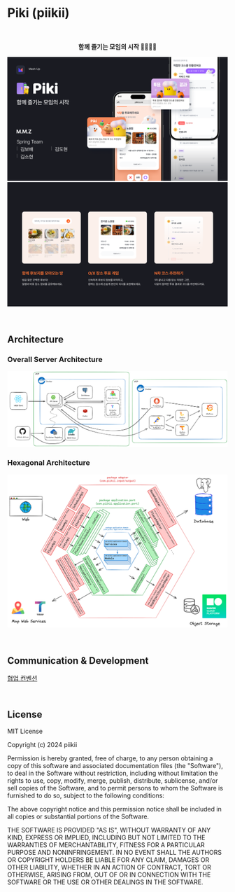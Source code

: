 # Piki (piikii)

<br/>

<p align="center"> <strong>함께 즐기는 모임의 시작 💃🏻🕺🏻</strong></p>

![1](./docs/introduce/1.png)
![2](./docs/introduce/2.png)

<br/>

## Architecture

### Overall Server Architecture

![overall](./docs/architecture/overall.png)

### Hexagonal Architecture

![hexagonal](./docs/architecture/hexagonal.png)

<br/>

## Communication & Development

[협업 컨벤션](https://github.com/mash-up-kr/piikii_Spring/wiki/%EC%BB%A8%EB%B2%A4%EC%85%98)

<br/>

## License

MIT License

Copyright (c) 2024 piikii

Permission is hereby granted, free of charge, to any person obtaining a copy
of this software and associated documentation files (the "Software"), to deal
in the Software without restriction, including without limitation the rights
to use, copy, modify, merge, publish, distribute, sublicense, and/or sell
copies of the Software, and to permit persons to whom the Software is
furnished to do so, subject to the following conditions:

The above copyright notice and this permission notice shall be included in all
copies or substantial portions of the Software.

THE SOFTWARE IS PROVIDED "AS IS", WITHOUT WARRANTY OF ANY KIND, EXPRESS OR
IMPLIED, INCLUDING BUT NOT LIMITED TO THE WARRANTIES OF MERCHANTABILITY,
FITNESS FOR A PARTICULAR PURPOSE AND NONINFRINGEMENT. IN NO EVENT SHALL THE
AUTHORS OR COPYRIGHT HOLDERS BE LIABLE FOR ANY CLAIM, DAMAGES OR OTHER
LIABILITY, WHETHER IN AN ACTION OF CONTRACT, TORT OR OTHERWISE, ARISING FROM,
OUT OF OR IN CONNECTION WITH THE SOFTWARE OR THE USE OR OTHER DEALINGS IN THE
SOFTWARE.
